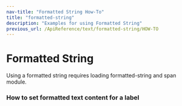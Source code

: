 ```yaml
---
nav-title: "Formatted String How-To"
title: "formatted-string"
description: "Examples for using Formatted String"
previous_url: /ApiReference/text/formatted-string/HOW-TO
---
```

# Formatted String
Using a formatted string requires loading formatted-string and span module.
<snippet id='formatted-string-require'/>

### How to set formatted text content for a label
<snippet id='formatted-string-set'/>
